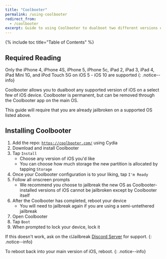 ```yaml
---
title: "Coolbooter"
permalink: /using-coolbooter
redirect_from:
  - /coolbooter
excerpt: Guide to using Coolbooter to dualboot two different versions of iOS on your 32 bit device
---
```


{% include toc title="Table of Contents" %}

## Required Reading

Only the iPhone 4, iPhone 4S, iPhone 5, iPhone 5c, iPad 2, iPad 3, iPad 4, iPad Mini 1G, and iPod Touch 5G on iOS 5 - iOS 10 are supported
{: .notice--info}

Coolbooter allows you to dualboot any supported version of iOS on a select few of iOS device. Coolbooter is permanent, but can be removed through the Coolbooter app on the main OS.

This guide will require that you are already jailbroken on a supported OS listed above.

## Installing Coolbooter

1. Add the repo: <code><a href="https://coolbooter.com/" target="_blank">https://coolbooter.com/</a></code> using Cydia
1. Download and install Coolbooter
1. Tap `Install`
    - Choose any version of iOS you'd like
    - You can choose how much storage the new partition is allocated by tapping `Storage`
1. Once your Coolbooter configuration is to your liking, tap `I'm Ready`
1. Follow all onscreen prompts
    - We recommend you choose to jailbreak the new OS as Coolbooter-installed versions of iOS cannot be jailbroken except by Coolbooter itself
1. After the Coolbooter has completed, reboot your device
    - You will need to jailbreak again if you are using a semi-untethered jailbreak
1. Open Coolbooter
1. Tap `Boot`
1. When prompted to lock your device, lock it

If this doesn't work, ask on the r/Jailbreak [Discord Server](https://discord.gg/jb) for support.
{: .notice--info}

To reboot back into your main version of iOS, reboot.
{: .notice--info}
